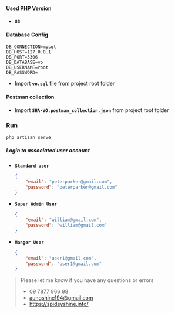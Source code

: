 #### Used PHP Version 

- **`83`**

  

#### Database Config

```
DB_CONNECTION=mysql
DB_HOST=127.0.0.1
DB_PORT=3306
DB_DATABASE=vo
DB_USERNAME=root
DB_PASSWORD=
```

- Import **`vo.sql`** file from project root folder



#### Postman collection 

-  Import **`SHA-VO.postman_collection.json`** from project root folder



### Run

```php
php artisan serve
```



##### Login to associated user account

- **`Standard user`**

  ```json
  {
      "email": "peterparker@gmail.com",
      "password": "peterparker@gmail.com"
  }
  ```

- **`Super Admin User`**

  ```json
  {
      "email": "william@gmail.com",
      "password": "william@gmail.com"
  }
  ```

- **`Manger User `**

  ```json
  {
      "email": "user1@gmail.com",
      "password": "user1@gmail.com"
  }
  ```






> Please let me know if you have any questions or errors
>
> - 09 7877 966 98
> - [aungshine194@gmail.com](mailto:aungshine194@gmail.com)
> - https://spideyshine.info/

